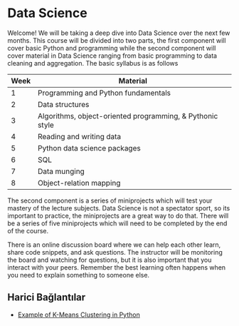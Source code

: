 # Data Science

Welcome! We will be taking a deep dive into Data Science over the next few months. This course will be divided into two parts, the first component will cover basic Python and programming while the second component will cover material in Data Science ranging from basic programming to data cleaning and aggregation. The basic syllabus is as follows

| Week | Material                                                  |
| ---- | --------------------------------------------------------- |
| 1    | Programming and Python fundamentals                       |
| 2    | Data structures                                           |
| 3    | Algorithms, object-oriented programming, & Pythonic style |
| 4    | Reading and writing data                                  |
| 5    | Python data science packages                              |
| 6    | SQL                                                       |
| 7    | Data munging                                              |
| 8    | Object-relation mapping                                   |

The second component is a series of miniprojects which will test your mastery of the lecture subjects. Data Science is not a spectator sport, so its important to practice, the miniprojects are a great way to do that. There will be a series of five miniprojects which will need to be completed by the end of the course.

There is an online discussion board where we can help each other learn, share code snippets, and ask questions. The instructor will be monitoring the board and watching for questions, but it is also important that you interact with your peers. Remember the best learning often happens when you need to explain something to someone else.

## Harici Bağlantılar

- [Example of K-Means Clustering in Python](https://datatofish.com/k-means-clustering-python/)
